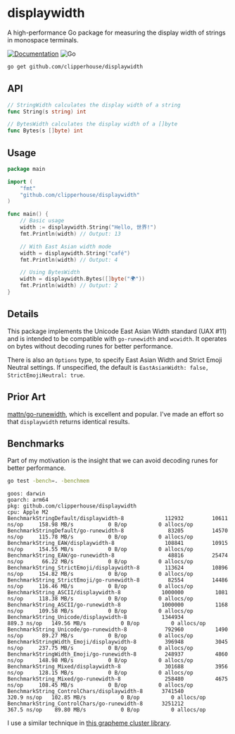 # displaywidth

A high-performance Go package for measuring the display width of strings in monospace terminals.

[![Documentation](https://pkg.go.dev/badge/github.com/clipperhouse/displaywidth.svg)](https://pkg.go.dev/github.com/clipperhouse/displaywidth)
![Go](https://github.com/clipperhouse/displaywidth/actions/workflows/gotest.yml/badge.svg)

```bash
go get github.com/clipperhouse/displaywidth
```

## API

```go
// StringWidth calculates the display width of a string
func String(s string) int

// BytesWidth calculates the display width of a []byte
func Bytes(s []byte) int
```

## Usage

```go
package main

import (
    "fmt"
    "github.com/clipperhouse/displaywidth"
)

func main() {
    // Basic usage
    width := displaywidth.String("Hello, 世界!")
    fmt.Println(width) // Output: 13

    // With East Asian width mode
    width = displaywidth.String("café")
    fmt.Println(width) // Output: 4

    // Using BytesWidth
    width = displaywidth.Bytes([]byte("🌍"))
    fmt.Println(width) // Output: 2
}
```

## Details

This package implements the Unicode East Asian Width standard (UAX #11) and is intended to be compatible with `go-runewidth` and `wcwidth`. It operates on bytes without decoding runes for better performance.

There is also an `Options` type, to specify East Asian Width and Strict Emoji Neutral settings. If unspecified, the
default is `EastAsianWidth: false, StrictEmojiNeutral: true`.

## Prior Art

[mattn/go-runewidth](https://github.com/mattn/go-runewidth), which is excellent and popular.
I've made an effort so that `displaywidth` returns identical results.

## Benchmarks

Part of my motivation is the insight that we can avoid decoding runes for better performance.

```bash
go test -bench=. -benchmem
```

```
goos: darwin
goarch: arm64
pkg: github.com/clipperhouse/displaywidth
cpu: Apple M2
BenchmarkStringDefault/displaywidth-8         	  112932	     10611 ns/op	 158.98 MB/s	       0 B/op	       0 allocs/op
BenchmarkStringDefault/go-runewidth-8         	   83205	     14570 ns/op	 115.78 MB/s	       0 B/op	       0 allocs/op
BenchmarkString_EAW/displaywidth-8            	  108841	     10915 ns/op	 154.55 MB/s	       0 B/op	       0 allocs/op
BenchmarkString_EAW/go-runewidth-8            	   48816	     25474 ns/op	  66.22 MB/s	       0 B/op	       0 allocs/op
BenchmarkString_StrictEmoji/displaywidth-8    	  113624	     10896 ns/op	 154.82 MB/s	       0 B/op	       0 allocs/op
BenchmarkString_StrictEmoji/go-runewidth-8    	   82554	     14486 ns/op	 116.46 MB/s	       0 B/op	       0 allocs/op
BenchmarkString_ASCII/displaywidth-8          	 1000000	      1081 ns/op	 118.38 MB/s	       0 B/op	       0 allocs/op
BenchmarkString_ASCII/go-runewidth-8          	 1000000	      1168 ns/op	 109.58 MB/s	       0 B/op	       0 allocs/op
BenchmarkString_Unicode/displaywidth-8        	 1344934	       889.3 ns/op	 149.56 MB/s	       0 B/op	       0 allocs/op
BenchmarkString_Unicode/go-runewidth-8        	  792960	      1490 ns/op	  89.27 MB/s	       0 B/op	       0 allocs/op
BenchmarkStringWidth_Emoji/displaywidth-8     	  396948	      3045 ns/op	 237.75 MB/s	       0 B/op	       0 allocs/op
BenchmarkStringWidth_Emoji/go-runewidth-8     	  248937	      4860 ns/op	 148.98 MB/s	       0 B/op	       0 allocs/op
BenchmarkString_Mixed/displaywidth-8          	  301688	      3956 ns/op	 128.15 MB/s	       0 B/op	       0 allocs/op
BenchmarkString_Mixed/go-runewidth-8          	  258480	      4675 ns/op	 108.45 MB/s	       0 B/op	       0 allocs/op
BenchmarkString_ControlChars/displaywidth-8   	 3741540	       320.9 ns/op	 102.85 MB/s	       0 B/op	       0 allocs/op
BenchmarkString_ControlChars/go-runewidth-8   	 3251212	       367.5 ns/op	  89.80 MB/s	       0 B/op	       0 allocs/op
```

I use a similar technique in [this grapheme cluster library](https://github.com/clipperhouse/uax29).
